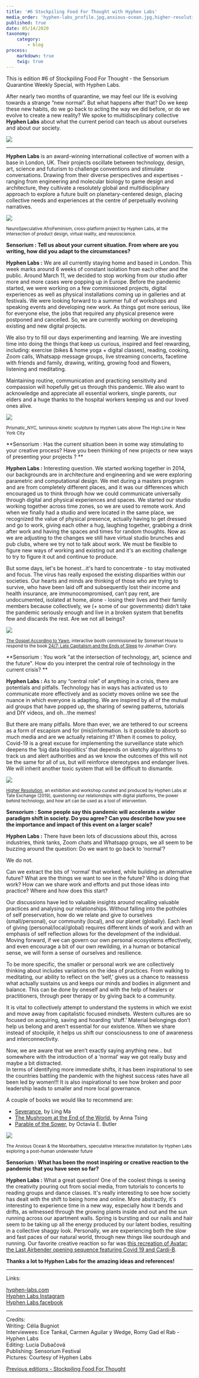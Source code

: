 ```yaml
---
title: '#6 Stockpiling Food For Thought with Hyphen Labs'
media_order: 'hyphen-labs_profile.jpg,anxious-ocean.jpg,higher-resolution.jpg,nsaf.jpg,prismatic.jpg,yawnbooth.jpg'
published: true
date: 05/14/2020
taxonomy:
    category:
        - blog
process:
    markdown: true
    twig: true
---
```


This is edition #6 of Stockpiling Food For Thought - the Sensorium Quarantine Weekly Special, with Hyphen Labs.         

After nearly two months of quarantine, we may feel our life is evolving towards a strange “new normal”. But what happens after that? Do we keep these new habits, do we go back to acting the way we did before, or do we evolve to create a new reality? We spoke to multidisciplinary collective **Hyphen Labs** about what the current period can teach us about ourselves and about our society.

![](hyphen-labs_profile.jpg)
    
***

**Hyphen Labs** is an award-winning international collective of women with a base in London, UK. Their projects oscillate between technology, design, art, science and futurism to challenge conventions and stimulate conversations. Drawing from their diverse perspectives and expertises - ranging from engineering and molecular biology to game design and architecture, they cultivate a resolutely global and multidisciplinary approach to explore a future built on planetary-centered design, placing collective needs and experiences at the centre of perpetually evolving narratives. 

![](nsaf.jpg)

<small>NeuroSpeculative AfroFeminism, cross-platform project by Hyphen Labs, at the intersection of product design, virtual reality, and neuroscience.</small>


**Sensorium : Tell us about your current situation. From where are you writing, how did you adapt to the circumstances?**

**Hyphen Labs :** We are all currently staying home and based in London. This week marks around 6 weeks of constant isolation from each other and the public. Around March 11, we decided to stop working from our studio after more and more cases were popping up in Europe. Before the pandemic started, we were working on a few commissioned projects, digital experiences as well as physical installations coming up in galleries and at festivals.  We were looking forward to a summer full of workshops and speaking events and developing new work. As things got more serious, like for everyone else, the jobs that required any physical presence were postponed and cancelled. So, we are currently working on developing existing and new digital projects.  

We also try to fill our days experimenting and learning. We are investing time into doing the things that keep us curious,  inspired and feel rewarding, including: exercise (bikes & home yoga + digital classes), reading, cooking, Zoom calls, Whatsapp message groups, live streaming concerts, facetime with friends and family, drawing, writing, growing food and flowers, listening and meditating. 

Maintaining routine, communication and practicing sensitivity and compassion will hopefully get us through this pandemic.  We also want to acknowledge and appreciate all essential workers, single parents, our elders and a huge thanks to the hospital workers keeping us and our loved ones alive. 

![](prismatic.jpg)

<small>Prismatic_NYC, luminous-kinetic sculpture by Hyphen Labs above The High Line in New York City</small>


**Sensorium : Has the current situation been in some way stimulating to your creative process? Have you been thinking of new projects or new ways of presenting your projects ? **

**Hyphen Labs :** Interesting question. We started working together in 2014, our backgrounds are in architecture and engineering and we were exploring parametric and computational design.  We met during a masters program and are from completely different places, and it was our differences which encouraged us to think through how we could communicate universally through digital and physical experiences and spaces. We started our studio working together across time zones, so we are used to remote work. And when we finally had a studio and were located in the same place, we recognized the value of physical presence, actually having to get dressed and go to work, giving each other a hug, laughing together, grabbing a drink after work and having the spaces and times for random thoughts. Now as we are adjusting to the changes we still have virtual studio brunches and pub clubs, where we try not to talk about work. We must be flexible to figure new ways of working and existing out and it's an exciting challenge to try to figure it out and continue to produce.

But some days, let's be honest...it's hard to concentrate - to stay motivated and focus.  The virus has really exposed the existing disparities within our societies. Our hearts and minds are thinking of those who are trying to survive, who have been laid off and subsequently lost their income and health insurance, are immunocompromised, can’t pay rent, are undocumented, isolated at home, alone - losing their lives and their family members because collectively, we (+ some of our governments) didn’t take the pandemic seriously enough and live in a broken system that benefits few and discards the rest.  Are we not all beings?

![](yawnbooth.jpg)

<small>[The Gospel According to Yawn](https://vimeo.com/369876347), interactive booth commissioned by Somerset House to respond to the book [24/7: Late Capitalism and the Ends of Sleep](https://www.theguardian.com/books/2014/jul/22/24-7-late-capitalism-ends-sleep-jonathan-crary-review) by Jonathan Crary.</small>


**Sensorium : You work "at the intersection of technology, art, science and the future". How do you interpret the central role of technology in the current crisis? **

**Hyphen Labs :** As to any “central role” of anything in a crisis, there are potentials and pitfalls. Technology has in ways has activated us to communicate more effectively and as society moves online we see the nuance in which everyone is adapting. We are inspired by all of the mutual aid groups that have popped up, the sharing of sewing patterns, tutorials and DIY videos, and oh...the memes! 

But there are many pitfalls. More than ever, we are tethered to our screens as a form of escapism and for (mis)information. Is it possible to absorb so much media and are we actually retaining it? When it comes to policy, Covid-19 is a great excuse for implementing the surveillance state which deepens the ‘big data biopolitics’ that depends on sketchy algorithms to track us and alert authorities and as we know the outcomes of this will not be the same for all of us, but will reinforce stereotypes and endanger lives. We will inherit another toxic system that will  be difficult to dismantle.

![](higher-resolution.jpg)

<small>[Higher Resolution](https://www.tate.org.uk/whats-on/tate-modern/tate-exchange/workshop/higher-resolution), an exhibition and workshop curated and produced by Hyphen Labs at Tate Exchange (2019), questioning our relationships with digital platforms, the power behind technology, and how art can be used as a tool of intervention.</small>


**Sensorium : Some people say this pandemic will accelerate a wider paradigm shift in society. Do you agree? Can you describe how you see the importance and impact of this event on a larger scale?**

**Hyphen Labs :** There have been lots of discussions about this, across industries, think tanks, Zoom chats and Whatsapp groups, we all seem to be buzzing around the question: Do we want to go back to ‘normal’?   

We do not. 

Can we extract the bits of ‘normal’ that worked, while building an alternative future?  What are the things we want to see in the future? Who is doing that work? How can we share work and efforts and put those ideas into practice? Where and how does this start? 

Our discussions have led to valuable insights around recalling valuable practices and analysing our relationships. Without falling into the potholes of self preservation, how do we relate and give to ourselves (small/personal), our community (local), and our planet (globally). Each level of giving (personal/local/global) requires different kinds of work and with an emphasis of self reflection allows for the development of the individual. Moving forward, if we can govern our own personal ecosystems effectively, and even encourage a bit of our own rewilding, in a human or botanical sense, we will form a sense of ourselves and resilience. 

To be more specific, the smaller or personal work we are collectively thinking about includes variations on the idea of practices. From walking to meditating, our ability to reflect on the ‘self,’ gives us a chance to reassess what actually sustains us and keeps our minds and bodies in alignment and balance. This can be done by oneself and with the help of healers or practitioners, through peer therapy or by giving back to a community.  

It is vital to collectively attempt to understand the systems in which we exist and move away from capitalistic focused mindsets.  Western cultures are so focused on acquiring, saving and hoarding ‘stuff.’  Material belongings don’t help us belong and aren't essential for our existence. When we share instead of stockpile, it helps us shift our consciousness to one of awareness and interconnectivity. 

Now, we are aware that we aren’t exactly saying anything new... but somewhere with the introduction of a ‘normal’ way we got really busy and maybe a bit distracted.  
In terms of identifying more immediate shifts, it has been inspirational to see the countries battling the pandemic with the highest success rates have all been led by women!!! It is also inspirational to see how broken and poor leadership leads to smaller and more local governance. 
 
A couple of books we would like to recommend are:

* [Severance](https://www.newyorker.com/books/under-review/ling-ma-severance-captures-the-bleak-fatalistic-mood-of-2018), by Ling Ma
* [The Mushroom at the End of the World](https://www.theguardian.com/books/2017/oct/19/mushroom-end-world-anna-lowenhaupt-tsing-review), by Anna Tsing
* [Parable of the Sower](https://www.newyorker.com/books/second-read/octavia-butlers-prescient-vision-of-a-zealot-elected-to-make-america-great-again), by Octavia E. Butler 

![](anxious-ocean.jpg)

<small>The Anxious Ocean &amp; the Moonbathers, speculative interactive installation by Hyphen Labs exploring a post-human underwater future</small>


**Sensorium : What has been the most inspiring or creative reaction to the pandemic that you have seen so far?**

**Hyphen Labs :** What a great question!  One of the coolest things is seeing the creativity pouring out from social media, from tutorials to concerts to reading groups and dance classes. It's really interesting to see how society has dealt with the shift to being home and online. More abstractly, it's interesting to experience time in a new way, especially how it bends and drifts, as witnessed through the growing plants inside and out and the sun running across our apartment walls. Spring is bursting and our nails and hair seem to be taking up all the energy produced by our latent bodies, resulting in a collective shaggy look. Personally, we are experiencing both the slow and fast paces of our natural world, through new things like sourdough and running. Our favorite creative reaction so far was [this recreation of Avatar: the Last Airbender opening sequence featuring Covid 19 and Cardi-B](https://twitter.com/i/status/1241766179401797637). 


**Thanks a lot to Hyphen Labs for the amazing ideas and references!**

***

Links:

[hyphen-labs.com](http://www.hyphen-labs.com/)  
[Hyphen Labs Instagram](https://www.instagram.com/hyphenlabs/)  
[Hyphen Labs facebook](https://www.facebook.com/hyphenlabsinternational/)  

***

Credits:  
Writing: Célia Bugniot  
Interviewees: Ece Tankal, Carmen Aguilar y Wedge, Romy Gad el Rab -  Hyphen Labs  
Editing: Lucia Dubačová  
Publishing: Sensorium Festival  
Pictures: Courtesy of Hyphen Labs  



[Previous editions - Stockpiling Food For Thought](https://sensorium.is/#food_for_thought)
